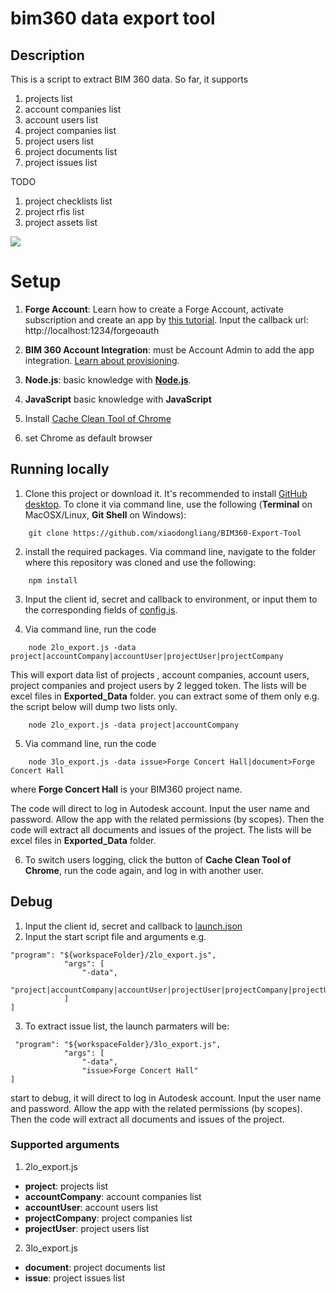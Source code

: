 # bim360 data export tool

## Description
This is a script to extract BIM 360 data. So far, it supports
1. projects list
2. account companies list
3. account users list
4. project companies list
5. project users list
6. project documents list
7. project issues list

TODO
1. project checklists list
2. project rfis list
3. project assets list


![](/breakdown.png)


# Setup
1. **Forge Account**: Learn how to create a Forge Account, activate subscription and create an app by [this tutorial](http://learnforge.autodesk.io/#/account/). Input the callback url: http://localhost:1234/forgeoauth
2. **BIM 360 Account Integration**: must be Account Admin to add the app integration. [Learn about provisioning](https://forge.autodesk.com/blog/bim-360-docs-provisioning-forge-apps). 

3. **Node.js**: basic knowledge with [**Node.js**](https://nodejs.org/en/).
4. **JavaScript** basic knowledge with **JavaScript**
5. Install [Cache Clean Tool of Chrome](https://chrome.google.com/webstore/detail/clear-cache/cppjkneekbjaeellbfkmgnhonkkjfpdn)
6. set Chrome as default browser

## Running locally
1. Clone this project or download it. It's recommended to install [GitHub desktop](https://desktop.github.com/). To clone it via command line, use the following (**Terminal** on MacOSX/Linux, **Git Shell** on Windows):
```
    git clone https://github.com/xiaodongliang/BIM360-Export-Tool
```
2.  install the required packages. Via command line, navigate to the folder where this repository was cloned and use the following:
```
    npm install 
```
3. Input the client id, secret and callback to environment, or input them to the corresponding fields of [config.js](./config.js).

4. Via command line, run the code
```
    node 2lo_export.js -data project|accountCompany|accountUser|projectUser|projectCompany
```
This will export data list of projects , account companies, account users, project companies and project users by 2 legged token. The lists will be excel files in **Exported_Data** folder. you can extract some of them only e.g. the script below will dump two lists only.
```
    node 2lo_export.js -data project|accountCompany
```
5. Via command line, run the code
```
    node 3lo_export.js -data issue>Forge Concert Hall|document>Forge Concert Hall
```
where **Forge Concert Hall** is your BIM360 project name.

The code will direct to log in Autodesk account. Input the user name and password. Allow the app with the related permissions (by scopes). Then the code will extract all documents and issues of the project. The lists will be excel files in **Exported_Data** folder.

6. To switch users logging, click the button of **Cache Clean Tool of Chrome**, run the code again, and log in with another user.

## Debug

1.  Input the client id, secret and callback to [launch.json](./.vscode/launch.json)
2.  Input the start script file and arguments e.g. 

```
"program": "${workspaceFolder}/2lo_export.js",
            "args": [
                "-data",
                "project|accountCompany|accountUser|projectUser|projectCompany|projectUser",
            ]
]
```

3. To extract issue list, the launch parmaters will be:
```
 "program": "${workspaceFolder}/3lo_export.js",
            "args": [
                "-data",
                "issue>Forge Concert Hall" 
]
```
 start to debug, it will direct to log in Autodesk account. Input the user name and password. Allow the app with the related permissions (by scopes). Then the code will extract all documents and issues of the project.

 ### Supported arguments

1. 2lo_export.js

-  **project**: projects list
-  **accountCompany**: account companies list
-  **accountUser**: account users list
-  **projectCompany**: project companies list
-  **projectUser**: project users list

2. 3lo_export.js
-  **document**: project documents list
-  **issue**: project issues list
